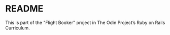 # README

This is part of the "Flight Booker" project in The Odin Project’s Ruby on Rails Curriculum.